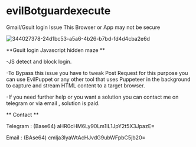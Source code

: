 # evilBotguardexecute
Gmail/Gsuit login Issue This Browser or App may not be secure

![344027378-24d1bc53-a5a6-4b26-b7bd-fd4d4cba2e6d](https://github.com/rickyrik001/evilBotguardexecute/assets/89962590/46f1bd39-9054-4121-93fe-2e29b2896530)

**Gsuit login Javascript hidden maze **

-JS detect and block login.

-To Bypass this issue you have to tweak Post Request for this purpose you can use EvilPuppet or any other tool that uses Puppeteer in the background to capture and stream HTML content to a target browser.

-If you need further help or you want a solution you can contact me on telegram or via email , solution is paid.

** Contact **

Telegram : (Base64) aHR0cHM6Ly90Lm1lL1JpY2t5X3JpazE=

Email :    (BAse64) cmlja3lyaWtAcHJvdG9ubWFpbC5jb20=

